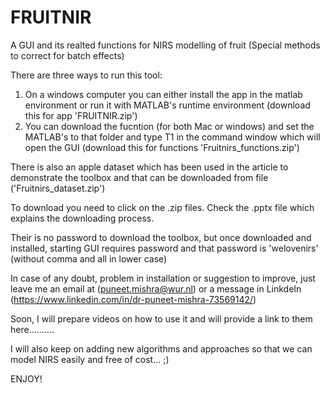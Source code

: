 # FRUITNIR
A GUI and its realted functions for NIRS modelling of fruit (Special methods to correct for batch effects)

There are three ways to run this tool:
1. On a windows computer you can either install the app in the matlab environment or run it with MATLAB's runtime environment (download this for app 'FRUITNIR.zip')
2. You can download the fucntion (for both Mac or windows) and set the MATLAB's to that folder and type T1 in the command window which will open the GUI (download this for functions 'Fruitnirs_functions.zip')


There is also an apple dataset which has been used in the article to demonstrate the toolbox and that can be downloaded from file ('Fruitnirs_dataset.zip')

To download you need to click on the .zip files. Check the .pptx file which explains the downloading process.

Their is no password to download the toolbox, but once downloaded and installed, starting GUI requires password and that password is 'welovenirs' (without comma and all in lower case)

In case of any doubt, problem in installation or suggestion to improve, just leave me an email at (puneet.mishra@wur.nl) or a message in LinkdeIn (https://www.linkedin.com/in/dr-puneet-mishra-73569142/)

Soon, I will prepare videos on how to use it and will provide a link to them here..........

I will also keep on adding new algorithms and approaches so that we can model NIRS easily and free of cost... ;)

ENJOY!


